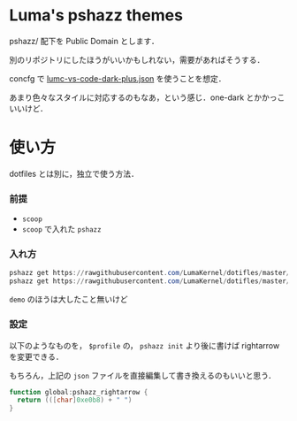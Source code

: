 # Luma's pshazz themes

pshazz/ 配下を Public Domain とします．

別のリポジトリにしたほうがいいかもしれない，需要があればそうする．

concfg で [lumc-vs-code-dark-plus.json](https://github.com/LumaKernel/dotfiles/master/windows/concfg/lumc-vs-code-dark-plus.json) を使うことを想定．

あまり色々なスタイルに対応するのもなあ，という感じ．one-dark とかかっこいいけど．


# 使い方

dotfiles とは別に，独立で使う方法．


### 前提

- `scoop`
- `scoop` で入れた `pshazz`


### 入れ方


```powershell
pshazz get https://rawgithubusercontent.com/LumaKernel/dotifles/master/windows/pshazz/themes/lumc-shell.json
pshazz get https://rawgithubusercontent.com/LumaKernel/dotifles/master/windows/pshazz/themes/demo.json
```

`demo` のほうは大したこと無いけど


### 設定

以下のようなものを， `$profile` の， `pshazz init` より後に書けば rightarrow を変更できる．

もちろん，上記の `json` ファイルを直接編集して書き換えるのもいいと思う．

```powershell
function global:pshazz_rightarrow {
  return (([char]0xe0b8) + " ")
}
```
